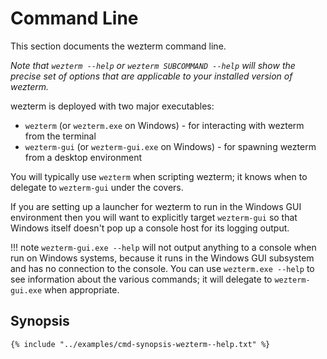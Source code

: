 # Command Line

This section documents the wezterm command line.

*Note that `wezterm --help` or `wezterm SUBCOMMAND --help` will show the precise
set of options that are applicable to your installed version of wezterm.*

wezterm is deployed with two major executables:

* `wezterm` (or `wezterm.exe` on Windows) - for interacting with wezterm from the terminal
* `wezterm-gui` (or `wezterm-gui.exe` on Windows) - for spawning wezterm from a desktop environment

You will typically use `wezterm` when scripting wezterm; it knows when to
delegate to `wezterm-gui` under the covers.

If you are setting up a launcher for wezterm to run in the Windows GUI
environment then you will want to explicitly target `wezterm-gui` so that
Windows itself doesn't pop up a console host for its logging output.

!!! note
    `wezterm-gui.exe --help` will not output anything to a console when
    run on Windows systems, because it runs in the Windows GUI subsystem and has no
    connection to the console.  You can use `wezterm.exe --help` to see information
    about the various commands; it will delegate to `wezterm-gui.exe` when
    appropriate.

## Synopsis

```console
{% include "../examples/cmd-synopsis-wezterm--help.txt" %}
```
